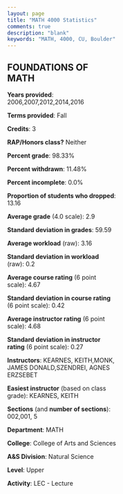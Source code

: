 ```yaml
---
layout: page
title: "MATH 4000 Statistics"
comments: true
description: "blank"
keywords: "MATH, 4000, CU, Boulder"
--- 
```

<head>
<script src="https://ajax.googleapis.com/ajax/libs/jquery/2.1.3/jquery.min.js"></script>
<script src="https://dl.dropboxusercontent.com/s/pc42nxpaw1ea4o9/highcharts.js?dl=0"></script>
<!-- <script src="../assets/js/highcharts.js"></script> -->
<style type="text/css">@font-face {
	font-family: "Bebas Neue";
	src: url(https://www.filehosting.org/file/details/544349/BebasNeue%20Regular.otf) format("opentype");
	}
	h1.Bebas { 
		font-family: "Bebas Neue", Verdana, Tahoma;
	}
</style>
</head>
<body>
	<div id="container" style="float: right; width: 45%; height: 88%; margin-left: 2.5%; margin-right: 2.5%;"></div>
	<script language="JavaScript">
		$(document).ready(function() {
		var chart = {type: 'column'};
		var title = {text: 'Grade Distribution'};
		var xAxis = {categories: ['A','B','C','D','F'],crosshair: true};
		var yAxis = {min: 0,title: {text: 'Percentage'}};
		var tooltip = {headerFormat: '<center><b><span style="font-size:20px">{point.key}</span></b></center>',
		               pointFormat: '<td style="padding:0"><b>{point.y:.1f}%</b></td>',
		               footerFormat: '</table>',shared: true,useHTML: true};
		var plotOptions = {column: {pointPadding: 0.0,borderWidth: 0}};  
		var credits = {enabled: false};var series= [{name: 'Percent',data: [50.77,24.62,6.15,1.54,16.92,]}];
		var json = {};
		json.chart = chart;
		json.title = title;
		json.tooltip = tooltip;
		json.xAxis = xAxis;
		json.yAxis = yAxis;  
		json.series = series;
		json.plotOptions = plotOptions;  
		json.credits = credits;
		$('#container').highcharts(json);
	});
	</script>
</body>
			   
## FOUNDATIONS OF MATH

**Years provided**: 2006,2007,2012,2014,2016

**Terms provided**: Fall

**Credits**: 3

**RAP/Honors class?** Neither

**Percent grade**: 98.33%

**Percent withdrawn**: 11.48%

**Percent incomplete**: 0.0%

**Proportion of students who dropped**: 13.16

**Average grade** (4.0 scale): 2.9

**Standard deviation in grades**: 59.59

**Average workload** (raw): 3.16

**Standard deviation in workload** (raw): 0.2

**Average course rating** (6 point scale): 4.67

**Standard deviation in course rating** (6 point scale): 0.42

**Average instructor rating** (6 point scale): 4.68

**Standard deviation in instructor rating** (6 point scale): 0.27

**Instructors**: KEARNES, KEITH,MONK, JAMES DONALD,SZENDREI, AGNES ERZSEBET

**Easiest instructor** (based on class grade): KEARNES, KEITH

**Sections** (and **number of sections**): 002,001, 5

**Department**: MATH

**College**: College of Arts and Sciences

**A&S Division**: Natural Science

**Level**: Upper

**Activity**: LEC - Lecture